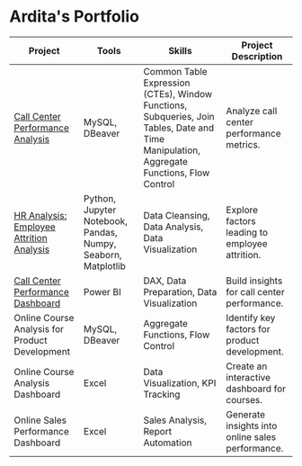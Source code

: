 # Ardita's Portfolio

|   **Project**                          |   **Tools**          | **Skills**                     |  **Project Description**                |
|-----------------------------------------|-----------------------|--------------------------------|-------------------------------------------|
| [Call Center Performance Analysis](https://github.com/rahmaarditap/SQL-Project---Analyzing-Call-Center-Performance)     |  MySQL, DBeaver               | Common Table Expression (CTEs), Window Functions, Subqueries, Join Tables, Date and Time Manipulation, Aggregate Functions, Flow Control            | Analyze call center performance metrics.  |
| [HR Analysis: Employee Attrition Analysis](https://github.com/rahmaarditap/-Python-Project-HR-Analysis-Employee-Attrition-) | Python, Jupyter Notebook, Pandas, Numpy, Seaborn, Matplotlib      | Data Cleansing, Data Analysis, Data Visualization           | Explore factors leading to employee attrition. |
| [Call Center Performance Dashboard](https://github.com/rahmaarditap/Call-Center-Performance-Power-BI-Dashboard) | Power BI                      | DAX, Data Preparation, Data Visualization         | Build insights for call center performance. |
| Online ​Course Analysis for Product Development | MySQL, DBeaver               | Aggregate Functions, Flow Control          | Identify key factors for product development. |
| Online Course Analysis Dashboard       | Excel                      | Data Visualization, KPI Tracking        | Create an interactive dashboard for courses. |
| Online Sales Performance Dashboard     | Excel                      | Sales Analysis, Report Automation       | Generate insights into online sales performance. |

